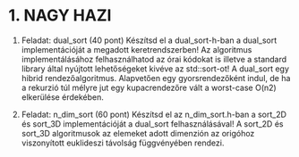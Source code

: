 # 1. NAGY HAZI

1. Feladat: dual_sort (40 pont)
Készítsd el a dual_sort-h-ban a dual_sort implementációját a megadott keretrendszerben!
Az algoritmus implementálásához felhasználhatod az órai kódokat is illetve a
standard library által nyújtott lehetőségeket kivéve az std::sort-ot!
A dual_sort egy hibrid rendezőalgoritmus.
Alapvetően egy gyorsrendezőként indul, de ha a rekurzió túl mélyre jut egy kupacrendezőre vált
a worst-case O(n2) elkerülése érdekében.

2. Feladat: n_dim_sort (60 pont)
Készítsd el az n_dim_sort.h-ban a sort_2D és sort_3D implementációját a dual_sort felhasználásával! 
A sort_2D és sort_3D algoritmusok az elemeket adott dimenzión az origóhoz viszonyított euklideszi 
távolság függvényében rendezi.
